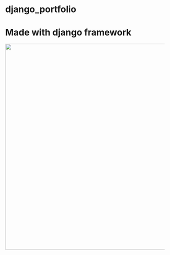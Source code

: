 # django_portfolio
# Made with django framework

  <div class="row">
    <img src="https://user-images.githubusercontent.com/69755039/145672331-e3a2d946-2e16-4870-ac1c-9ec2f340364c.gif" width="1090" height="650">
    </div>

